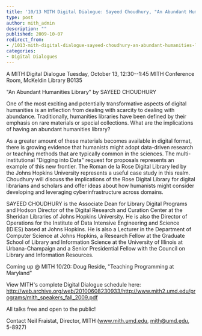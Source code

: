 ```yaml
---
title: '10/13 MITH Digital Dialogue: Sayeed Choudhury, "An Abundant Humanities Library"'
type: post
author: mith_admin
description: ""
published: 2009-10-07
redirect_from: 
- /1013-mith-digital-dialogue-sayeed-choudhury-an-abundant-humanities-library/
categories:
- Digital Dialogues
---
```

A MITH Digital Dialogue Tuesday, October 13, 12:30--1:45 MITH Conference Room, McKeldin Library B0135

"An Abundant Humanities Library" by SAYEED CHOUDHURY

One of the most exciting and potentially transformative aspects of digital humanities is an inflection from dealing with scarcity to dealing with abundance. Traditionally, humanities libraries have been defined by their emphasis on rare materials or special collections. What are the implications of having an abundant humanities library?

As a greater amount of these materials becomes available in digital format, there is growing evidence that humanists might adopt data-driven research or teaching methods that are typically common in the sciences. The multi-institutional "Digging into Data" request for proposals represents an example of this new frontier. The Roman de la Rose Digital Library led by the Johns Hopkins University represents a useful case study in this realm. Choudhury will discuss the implications of the Rose Digital Library for digital librarians and scholars and offer ideas about how humanists might consider developing and leveraging cyberinfrastructure across domains.

SAYEED CHOUDHURY is the Associate Dean for Library Digital Programs and Hodson Director of the Digital Research and Curation Center at the Sheridan Libraries of Johns Hopkins University. He is also the Director of Operations for the Institute of Data Intensive Engineering and Science (IDIES) based at Johns Hopkins. He is also a Lecturer in the Department of Computer Science at Johns Hopkins, a Research Fellow at the Graduate School of Library and Information Science at the University of Illinois at Urbana-Champaign and a Senior Presidential Fellow with the Council on Library and Information Resources.

Coming up @ MITH 10/20: Doug Reside, "Teaching Programming at Maryland"

View MITH's complete Digital Dialogue schedule here: http://web.archive.org/web/20100608230933/http://www.mith2.umd.edu/programs/mith_speakers_fall_2009.pdf

All talks free and open to the public!

Contact Neil Fraistat, Director, MITH (www.mith.umd.edu, mith@umd.edu, 5-8927)

